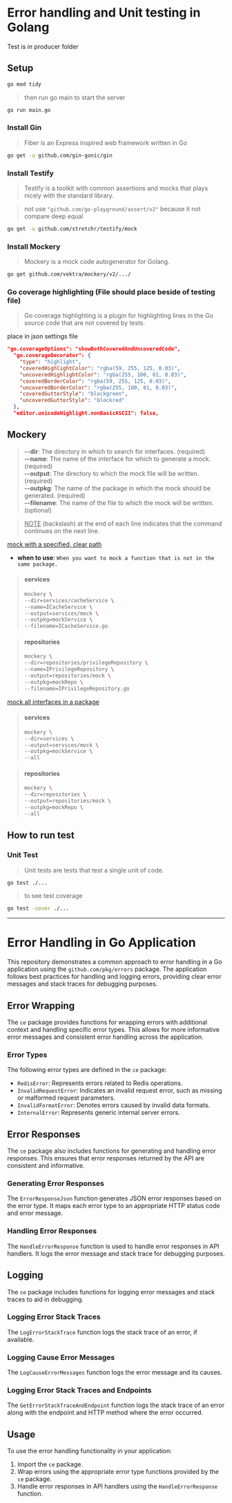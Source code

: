 # Error handling and Unit testing in Golang

Test is in producer folder

## Setup

```bash
go mod tidy
```

> then run go main to start the server

```bash
go run main.go
```

### Install Gin

> Fiber is an Express inspired web framework written in Go

```bash
go get -u github.com/gin-gonic/gin
```

### Install Testify

> Testify is a toolkit with common assertions and mocks that plays nicely with the standard library.

> not use `"github.com/go-playground/assert/v2"` because it not compare deep equal

```bash
go get -u github.com/stretchr/testify/mock
```

### Install Mockery

> Mockery is a mock code autogenerator for Golang.

```bash
go get github.com/vektra/mockery/v2/.../
```

### Go coverage highlighting (File should place beside of testing file)

> Go coverage highlighting is a plugin for highlighting lines in the Go source code that are not covered by tests.

place in json settings file

```json
"go.coverageOptions": "showBothCoveredAndUncoveredCode",
  "go.coverageDecorator": {
    "type": "highlight",
    "coveredHighlightColor": "rgba(59, 255, 125, 0.03)",
    "uncoveredHighlightColor": "rgba(255, 100, 81, 0.03)",
    "coveredBorderColor": "rgba(59, 255, 125, 0.03)",
    "uncoveredBorderColor": "rgba(255, 100, 81, 0.03)",
    "coveredGutterStyle": "blockgreen",
    "uncoveredGutterStyle": "blockred"
  },
  "editor.unicodeHighlight.nonBasicASCII": false,
```

## Mockery

> **--dir**: The directory in which to search for interfaces. (required)<br> **--name**: The name of the interface for which to generate a mock. (required)<br> **--output**: The directory to which the mock file will be written. (required)<br> **--outpkg**: The name of the package in which the mock should be generated. (required)<br> **--filename**: The name of the file to which the mock will be written. (optional)

> <ins>NOTE</ins> (backslash) at the end of each line indicates that the command continues on the next line.

<ins>mock with a specified, clear path</ins>

- **when to use**: `When you want to mock a function that is not in the same package.`

> #### services
>
> ```bash
> mockery \
> --dir=services/cacheService \
> --name=ICacheService \
> --output=services/mock \
> --outpkg=mockService \
> --filename=ICacheService.go
> ```

> #### repositories
>
> ```bash
> mockery \
> --dir=repositories/privilegeRepository \
> --name=IPrivilegeRepository \
> --output=repositories/mock \
> --outpkg=mockRepo \
> --filename=IPrivilegeRepository.go
> ```

<ins>mock all interfaces in a package</ins>

> #### services
>
> ```bash
> mockery \
> --dir=services \
> --output=services/mock \
> --outpkg=mockService \
> --all
> ```

> #### repositories
>
> ```bash
> mockery \
> --dir=repositories \
> --output=repositories/mock \
> --outpkg=mockRepo \
> --all
> ```

## How to run test

### Unit Test

> Unit tests are tests that test a single unit of code.

```bash
go test ./...
```

> to see test coverage

```bash
go test -cover ./...
```

---

# Error Handling in Go Application

This repository demonstrates a common approach to error handling in a Go application using the `github.com/pkg/errors` package. The application follows best practices for handling and logging errors, providing clear error messages and stack traces for debugging purposes.

## Error Wrapping

The `ce` package provides functions for wrapping errors with additional context and handling specific error types. This allows for more informative error messages and consistent error handling across the application.

### Error Types

The following error types are defined in the `ce` package:

- `RedisError`: Represents errors related to Redis operations.
- `InvalidRequestError`: Indicates an invalid request error, such as missing or malformed request parameters.
- `InvalidFormatError`: Denotes errors caused by invalid data formats.
- `InternalError`: Represents generic internal server errors.

## Error Responses

The `ce` package also includes functions for generating and handling error responses. This ensures that error responses returned by the API are consistent and informative.

### Generating Error Responses

The `ErrorResponseJson` function generates JSON error responses based on the error type. It maps each error type to an appropriate HTTP status code and error message.

### Handling Error Responses

The `HandleErrorResponse` function is used to handle error responses in API handlers. It logs the error message and stack trace for debugging purposes.

## Logging

The `ce` package includes functions for logging error messages and stack traces to aid in debugging.

### Logging Error Stack Traces

The `LogErrorStackTrace` function logs the stack trace of an error, if available.

### Logging Cause Error Messages

The `LogCauseErrorMessages` function logs the error message and its causes.

### Logging Error Stack Traces and Endpoints

The `GetErrorStackTraceAndEndpoint` function logs the stack trace of an error along with the endpoint and HTTP method where the error occurred.

## Usage

To use the error handling functionality in your application:

1.  Import the `ce` package.
2.  Wrap errors using the appropriate error type functions provided by the `ce` package.
3.  Handle error responses in API handlers using the `HandleErrorResponse` function.
